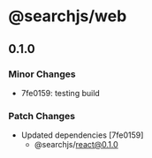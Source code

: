# @searchjs/web

## 0.1.0

### Minor Changes

- 7fe0159: testing build

### Patch Changes

- Updated dependencies [7fe0159]
  - @searchjs/react@0.1.0
